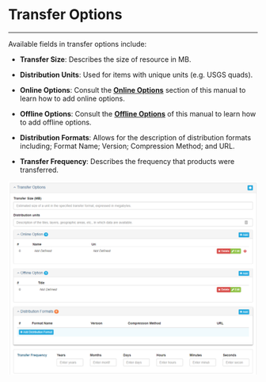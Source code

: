 # Transfer Options

---

Available fields in transfer options include:

* **Transfer Size**: Describes the size of resource in MB.

* **Distribution Units**: Used for items with unique units \(e.g. USGS quads\).

* **Online Options**: Consult the [**Online Options**](/record/edit/quality/edit-distributors/online-option.md) section of this manual to learn how to add online options.

* **Offline Options**: Consult the [**Offline Options**](/record/edit/quality/edit-distributors/offline-options.md) of this manual to learn how to add offline options.

* **Distribution Formats**: Allows for the description of distribution formats including; Format Name; Version; Compression Method; and URL.

* **Transfer Frequency**: Describes the frequency that products were transferred.

![](/assets/Distribution_Transfer_Options_Window.png)

